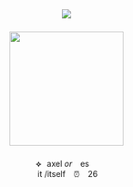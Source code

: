 <div align="center">
  <img src="https://visitor-badge.laobi.icu/badge?page_id=executivemanager.executivemanager&right_color=red&left_text=FIND%20YOUR%20STAR"  />
</div>

###

<div align="center">
  <img height="200" src="https://i.imgflip.com/65efzo.gif"  />
</div>

###

<p align="center"><b>⟡</b>⠀axel   <i>or</i>   ⠀es ⠀<br>⠀ it /itself⠀ ⏰ ⠀26⠀</p>

###

<h1 align="left"></h1>

###

<h1 align="left"></h1>

###
